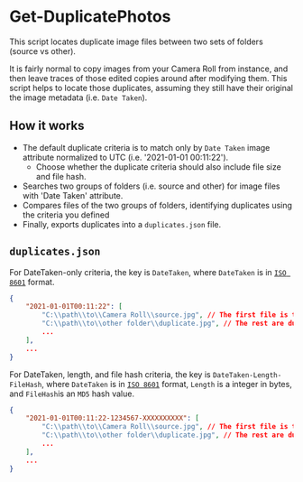 # Get-DuplicatePhotos

This script locates duplicate image files between two sets of folders (source vs other).

It is fairly normal to copy images from your Camera Roll from instance, and then leave traces of those edited copies around after modifying them. This script helps to locate those duplicates, assuming they still have their original the image metadata (i.e. `Date Taken`).

## How it works

- The default duplicate criteria is to match only by `Date Taken` image attribute normalized to UTC (i.e. '2021-01-01 00:11:22').
    - Choose whether the duplicate criteria should also include file size and file hash.
- Searches two groups of folders (i.e. source and other) for image files with 'Date Taken' attribute.
- Compares files of the two groups of folders, identifying duplicates using the criteria you defined
- Finally, exports duplicates into a `duplicates.json` file.

## `duplicates.json`

For DateTaken-only criteria, the key is `DateTaken`, where `DateTaken` is in [`ISO 8601`](https://www.iso.org/iso-8601-date-and-time-format.html) format.

```json
{
    "2021-01-01T00:11:22": [
        "C:\\path\\to\\Camera Roll\\source.jpg", // The first file is the source file.
        "C:\\path\\to\\other folder\\duplicate.jpg", // The rest are duplicates.
        ...
    ],
    ...
}
```

For DateTaken, length, and file hash criteria, the key is `DateTaken-Length-FileHash`, where `DateTaken` is in [`ISO 8601`](https://www.iso.org/iso-8601-date-and-time-format.html) format, `Length` is a integer in bytes, and `FileHash`is an `MD5` hash value.

```json
{
    "2021-01-01T00:11:22-1234567-XXXXXXXXXX": [
        "C:\\path\\to\\Camera Roll\\source.jpg", // The first file is the source file.
        "C:\\path\\to\\other folder\\duplicate.jpg", // The rest are duplicates.
        ...
    ],
    ...
}
```
